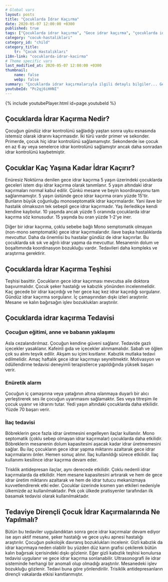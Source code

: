 ```yaml
---
# Global vars
layout: posts
title: "Çocuklarda İdrar Kaçırma"
date: 2020-05-07 12:00:00 +0300
published: true
tags: ["Çocuklarda idrar kaçırma", "Gece idrar kaçırma", "çocuklarda idrar kaçırma tipleri", "Gece idrar kaçırma tedavi", "Enüretik alarm", "çocuklarda idrar kaçırma ilaç", "Çocuklarda İdrar Kaçırma Teşhis", "Çocuklarda idrar kaçırma Tedavi", "Çocuklarda İdrar Kaçırma Nedir" ,  "çocuklarda idrar kaçırma çözüm", "çocuklarda idrar kaçırma ilaç tedavi"]
category: "cocuk-hastaliklari"
category_id: "child"
category_title:
    tr: "Çocuk Hastalıkları"
i18n-link: "cocuklarda-idrar-kacirma"
# Theme specific vars
last_modified_at: 2020-05-07 12:00:00 +0300
thumbnail:
    name: false
    webp: false
summary: "Çocuklarda idrar kaçırmalarıyla ilgili detaylı bilgiler... Gece idrar kaçırma nedir? kaç tipi vardır? Gece idrar kaçırmaları nasıl tedavi edilir? Enüretik alarm, ilaç tedavisi...  Tedaviye dirençli idrar kaçırmalarda ne yapılır?"
youtubeId: "Pc2qj6iHHNI"
---
```

{% include youtubePlayer.html id=page.youtubeId %}




## Çocuklarda İdrar Kaçırma Nedir?

Çocuğun gündüz idrar kontrolünü sağladığı yaştan sonra uyku esnasında istemsiz olarak idrarını kaçırmasıdır. İki türü vardır primer ve sekonder. Primerde, çocuk hiç idrar kontrolünü sağlamamıştır. Sekonderde ise çocuk en az 6 ay veya senelerce idrar kontrolünü sağlamıştır ancak daha sonradan idrar kontrolünü kaybetmiştir.

## Çocuklar Kaç Yaşına Kadar İdrar Kaçırır?

Enüresiz Noktürna denilen gece idrar kaçırma 5 yaşın üzerindeki çocuklarda geceleri istem dışı idrar kaçırma olarak tanımlanır. 5 yaşın altındaki idrar kaçırmaları normal kabul edilir. Çünkü mesane ve beyin koordinasyonu tam sağlanmamıştır. 5 yaşın üstünde gece idrar kaçırma oranı yüzde 15'tir. Bunların büyük çoğunluğu monoseptomatik idrar kaçırmalardır. Yani ilave bir hastalık olmaksızın tek sebepli gece idrar kaçırmadır. Yaş ilerledikçe kendi kendine kaybolur. 10 yaşında ancak yüzde 5 oranında çocuklarda idrar kaçırma söz konusudur. 15 yaşında bu oran yüzde 1-2'ye iner.

Diğer bir idrar kaçırma, çoklu sebebe bağlı Mono semptomatik olmayan (non-mono semptomatik) gece idrar kaçırmalarıdır. ilave başka hastalıklarda mevcuttur. Daha da önemlisi bu hastalar gündüz de idrar kaçırırlar. Bu çocuklarda sık sık ve ağrılı idrar yapma da mevcuttur. Mesanenin dolum ve boşaltımında koordinasyon bozukluğu vardır. Tedavileri daha kompleks ve araştırma gerektirir.

## Çocuklarda İdrar Kaçırma Teşhisi

Teşhisi basittir. Çocukların gece idrar kaçırması mevcutsa aile doktora başvurmalıdır. Çocuk şeker hastalığı ve kabızlık yönünden incelenmelidir. Kaç gecede bir idrar kaçırdığı ve her gece kaç kez idrar kaçırdığı sorgulanır. Gündüz idrar kaçırma sorgulanır. İç çamaşırından dışkı izleri araştırılır. Mesane ve kalın bağırsağın işlev bozuklukları araştırılır.

## Çocuklarda idrar kaçırma Tedavisi

### Çocuğun eğitimi, anne ve babanın yaklaşımı

Asla cezalandırılmaz. Çocuğun kendine güveni sağlanır. Tedavide gazlı içecekler yasaklanır. Kafeinli gıda ve içecekler alınmamalıdır. Sabah ve öğlen çok su alımı teşvik edilir. Akşam su içimi kısıtlanır. Kabızlık mutlaka tedavi edilmelidir. Amaç haftalık gece idrar kaçırmayı seyreltmektir. Motivasyon ve ödüllendirme tedavisi deneyimli terapistlerce yapıldığında yüksek başarı verir.

### Enüretik alarm

Çocuğun iç çamaşırına veya yatağının altına ıslanmaya duyarlı bir alıcı yerleştirerek ses ile çocuğun uyanmasını sağlamaktır. Ses veya titreşim ile çocuk uyanır ve idrarını tutar. Yedi yaşın altındaki çocuklarda daha etkilidir. Yüzde 70 başarı verir.

### İlaç tedavisi

Böbreklerin gece fazla idrar üretmesini engelleyen ilaçlar kullanılır. Mono septomatik (çoklu sebep olmayan idrar kaçırmalar) çocuklarda daha etkilidir. Böbreklerin mesanenin dolum kapasitesini aşacak kadar idrar üretmemesini sağlar. Bu ilaç çocukların gece idrar yapma miktarını azaltarak gece idrar kaçırmalarını önler. Hemen sonuç alınır. İlaç kullanıldığı sürece etkilidir. İlaç kullanımı kesilince idrar kaçırma devam eder.

​Trisklik antidepresan ilaçlar, aynı derecede etkilidir. Çoklu nedenli idrar kaçırmalarda da etkilidir. Hem mesane kapasitesini artırarak ve hem de gece idrar üretim miktarını azaltarak ve hem de idrar tutucu mekanizmaya kuvvetlendirerek etki eder. Çocuklar üzerinde kısmen yan etkileri nedeniyle ülkemizde az kullanılmaktadır. Pek çok ülkede pratisyenler tarafından ilk basamak tedavisi olarak kullanılmaktadır.

## Tedaviye Dirençli Çocuk İdrar Kaçırmalarında Ne Yapılmalı?

Bütün bu tedaviler uygulandıktan sonra gece idrar kaçırmalar devam ediyor ise aşırı aktif mesane, şeker hastalığı ve gece uyku apnesi hastalığı araştırılır. Çocuğun psikolojik davranış bozuklukları incelenir. Gizli kabızlık da idrar kaçırmaya neden olabilir bu yüzden düz karın grafisi çekilerek bütün kalın bağırsak içerisindeki dışkı gözlenir. Eğer gizli kabızlık teşhisi konulursa tedavisi uygulanır ve gece idrar kaçırma sonlanabilir. Ultrasonografi ile idrar sisteminde herhangi bir anomali olup olmadığı araştırılır. Mesanedeki işlev bozukluğu gözlenir. Tedavi buna göre yönlendirilir. Trisiklik antidepresanların dirençli vakalarda etkisi kanıtlanmıştır.
